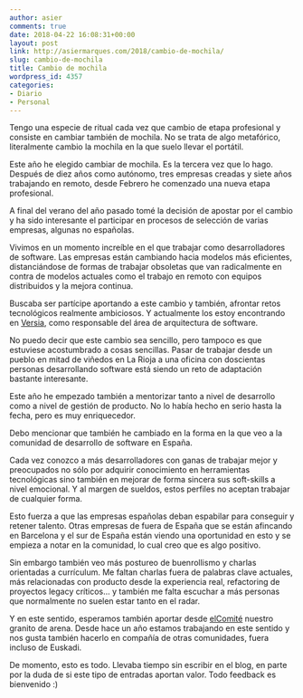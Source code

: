 ```yaml
---
author: asier
comments: true
date: 2018-04-22 16:08:31+00:00
layout: post
link: http://asiermarques.com/2018/cambio-de-mochila/
slug: cambio-de-mochila
title: Cambio de mochila
wordpress_id: 4357
categories:
- Diario
- Personal
---
```


Tengo una especie de ritual cada vez que cambio de etapa profesional y consiste en cambiar también de mochila. No se trata de algo metafórico, literalmente cambio la mochila en la que suelo llevar el portátil.

Este año he elegido cambiar de mochila. Es la tercera vez que lo hago. Después de diez años como autónomo, tres empresas creadas y siete años trabajando en remoto, desde Febrero he comenzado una nueva etapa profesional.

A final del verano del año pasado tomé la decisión de apostar por el cambio y ha sido interesante el participar en procesos de selección de varias empresas, algunas no españolas.

Vivimos en un momento increíble en el que trabajar como desarrolladores de software. Las empresas están cambiando hacia modelos más eficientes, distanciándose de formas de trabajar obsoletas que van radicalmente en contra de modelos actuales como el trabajo en remoto con equipos distribuidos y la mejora continua.

Buscaba ser partícipe aportando a este cambio y también, afrontar retos tecnológicos realmente ambiciosos. Y actualmente los estoy encontrando en [Versia](https://www.versia.com/), como responsable del área de arquitectura de software.

No puedo decir que este cambio sea sencillo, pero tampoco es que estuviese acostumbrado a cosas sencillas. Pasar de trabajar desde un pueblo en mitad de viñedos en La Rioja a una oficina con doscientas personas desarrollando software está siendo un reto de adaptación bastante interesante.

Este año he empezado también a mentorizar tanto a nivel de desarrollo como a nivel de gestión de producto. No lo había hecho en serio hasta la fecha, pero es muy enriquecedor.

Debo mencionar que también he cambiado en la forma en la que veo a la comunidad de desarrollo de software en España.

Cada vez conozco a más desarrolladores con ganas de trabajar mejor y preocupados no sólo por adquirir conocimiento en herramientas tecnológicas sino también en mejorar de forma sincera sus soft-skills a nivel emocional. Y al margen de sueldos, estos perfiles no aceptan trabajar de cualquier forma.

Esto fuerza a que las empresas españolas deban espabilar para conseguir y retener talento. Otras empresas de fuera de España que se están afincando en Barcelona y el sur de España están viendo una oportunidad en esto y se empieza a notar en la comunidad, lo cual creo que es algo positivo.

Sin embargo también veo más postureo de buenrollismo y charlas orientadas a currículum. Me faltan charlas fuera de palabras clave actuales, más relacionadas con producto desde la experiencia real, refactoring de proyectos legacy críticos... y también me falta escuchar a más personas que normalmente no suelen estar tanto en el radar.

Y en este sentido, esperamos también aportar desde [elComité](http://elcomite.bio) nuestro granito de arena. Desde hace un año estamos trabajando en este sentido y nos gusta también hacerlo en compañía de otras comunidades, fuera incluso de Euskadi.

De momento, esto es todo. Llevaba tiempo sin escribir en el blog, en parte por la duda de si este tipo de entradas aportan valor. Todo feedback es bienvenido :)














